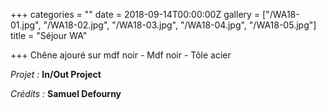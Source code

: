 +++
categories = ""
date = 2018-09-14T00:00:00Z
gallery = ["/WA18-01.jpg", "/WA18-02.jpg", "/WA18-03.jpg", "/WA18-04.jpg", "/WA18-05.jpg"]
title = "Séjour WA"

+++
Chêne ajouré sur mdf noir - Mdf noir - Tôle acier

_Projet :_ **In/Out Project**

_Crédits :_ **Samuel Defourny**